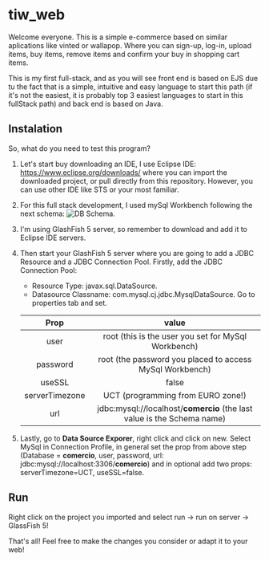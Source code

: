 # tiw_web
Welcome everyone. This is a simple e-commerce based on similar aplications like vinted or wallapop. Where you can sign-up, log-in, upload items, buy items, remove items and confirm your buy in shopping cart items.

This is my first full-stack, and as you will see front end is based on EJS due tu the fact that is a simple, intuitive and easy language to start this path (if it's not the easiest, it is probably top 3 easiest languages to start in this fullStack path) and back end is based on Java.

## Instalation
So, what do you need to test this program?
1. Let's start buy downloading an IDE, I use Eclipse IDE: https://www.eclipse.org/downloads/ where you can import the downloaded project, or pull directly from this repository. However, you can use other IDE like STS or your most familiar.
2. For this full stack development, I used mySql Workbench following the next schema:
   <img src="" alt="DB Schema"/>.
3. I'm using GlashFish 5 server, so remember to download and add it to Eclipse IDE servers.
4. Then start your GlashFish 5 server where you are going to add a JDBC Resource and a JDBC Connection Pool. Firstly, add the JDBC Connection Pool:
    - Resource Type: javax.sql.DataSource.
    - Datasource Classname: com.mysql.cj.jdbc.MysqlDataSource.
   Go to properties tab and set.
   
   |Prop  |value   |
   |:-----:|:------:|
   |user|root (this is the user you set for MySql Workbench)|
   |password| root (the password you placed to access MySql Workbench)|
   |useSSL|false|
   |serverTimezone|UCT (programming from EURO zone!)|
   |url|jdbc:mysql://localhost/**comercio** (the last value is the Schema name)|
 5. Lastly, go to **Data Source Exporer**, right click and click on new. Select MySql in Connection Profile, in general set the prop from above step (Database = **comercio**, user, password, url: jdbc:mysql://localhost:3306/**comercio**) and in optional add two props: serverTimezone=UCT, useSSL=false.

## Run
Right click on the project you imported and select run -> run on server -> GlassFish 5!

That's all! Feel free to make the changes you consider or adapt it to your web!
